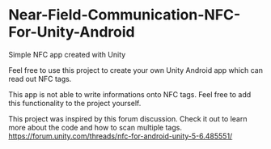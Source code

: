 # Near-Field-Communication-NFC-For-Unity-Android
Simple NFC app created with Unity

Feel free to use this project to create your own Unity Android app which can read out NFC tags.

This app is not able to write informations onto NFC tags. Feel free to add this functionality to the project yourself.

This project was inspired by this forum discussion. Check it out to learn more about the code and how to scan multiple tags. 
https://forum.unity.com/threads/nfc-for-android-unity-5-6.485551/

